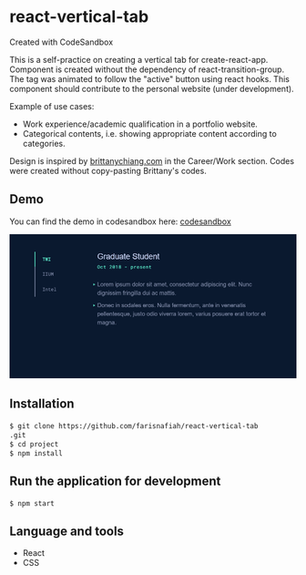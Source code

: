 # react-vertical-tab
Created with CodeSandbox

This is a self-practice on creating a vertical tab for create-react-app. Component is created without the dependency of react-transition-group. The <span/> tag was animated to follow the "active" button using react hooks. This component should contribute to the personal website (under development).

Example of use cases:
  * Work experience/academic qualification in a portfolio website.
  * Categorical contents, i.e. showing appropriate content according to categories.

Design is inspired by [brittanychiang.com](https://brittanychiang.com/) in the Career/Work section. Codes were created without copy-pasting Brittany's codes.

## Demo
You can find the demo in codesandbox here: [codesandbox](https://codesandbox.io/s/summer-thunder-01k9y)

![](react-vertical-tab-demo.gif)

## Installation
```
$ git clone https://github.com/farisnafiah/react-vertical-tab
.git
$ cd project
$ npm install
```

## Run the application for development
```
$ npm start
```

## Language and tools
* React
* CSS
